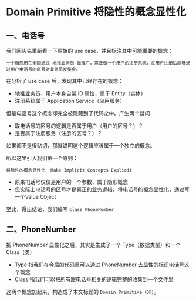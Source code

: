 # Domain Primitive 将隐性的概念显性化

## 一、电话号

我们回头先重新看一下原始的 use case，并且标注其中可能重要的概念：

```text
一个新应用在全国通过 地推业务员 做推广，需要做一个用户的注册系统，在用户注册后能够通过用户电话号的区号对业务员发奖金。
```

在分析了 use case 后，发现其中已经存在的概念：

- 地推业务员、用户本身自带 ID 属性，属于 Entity（实体）
- 注册系统属于 Application Service（应用服务）
  
但是电话号这个概念却完全被隐藏到了代码之中。产生两个疑问

- 取电话号的区号的逻辑是否属于用户（用户的区号？）？
- 是否属于注册服务（注册的区号？）？
  
如果都不是很贴切，那就说明这个逻辑应该属于一个独立的概念。

所以这里引入我们第一个原则：

```text
将隐性的概念显性化  Make Implicit Concepts Explicit
```

- 原来电话号仅仅是用户的一个参数，属于隐形概念
- 但实际上电话号的区号才是真正的业务逻辑，将电话号的概念显性化，通过写一个Value Object

至此，得出结论，我们编写 `class PhoneNumber`

## 二、PhoneNumber

把 PhoneNumber 显性化之后，其实是生成了一个 Type（数据类型）和一个 Class（类）

- Type 指我们在今后的代码里可以通过 PhoneNumber 去显性的标识电话号这个概念
- Class 指我们可以把所有跟电话号相关的逻辑完整的收集到一个文件里

这两个概念加起来，构造成了本文标题的 `Domain Primitive（DP）`。
